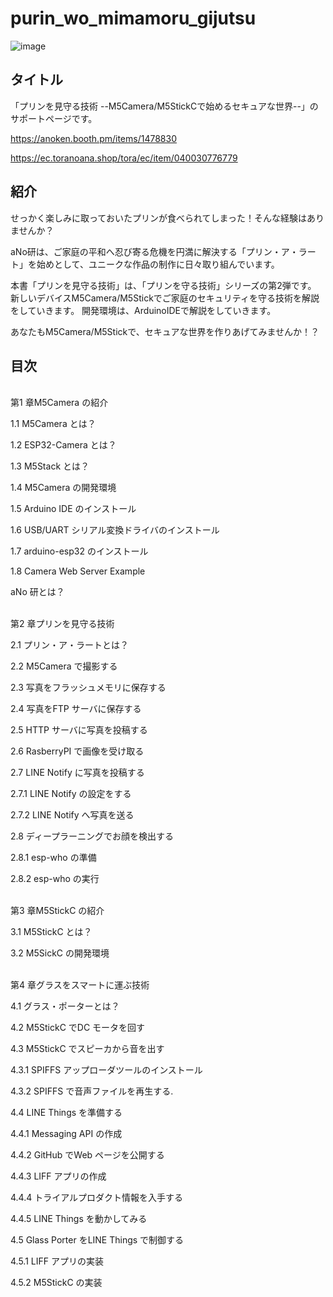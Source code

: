 # purin_wo_mimamoru_gijutsu

![image](https://github.com/anoken/purin_wo_mimamoru_gijutsu/blob/master/image/title.png)


## タイトル  
「プリンを見守る技術 --M5Camera/M5StickCで始めるセキュアな世界--」のサポートページです。

 https://anoken.booth.pm/items/1478830
 
 https://ec.toranoana.shop/tora/ec/item/040030776779 


## 紹介
せっかく楽しみに取っておいたプリンが食べられてしまった！そんな経験はありませんか？

aNo研は、ご家庭の平和へ忍び寄る危機を円満に解決する「プリン・ア・ラート」を始めとして、ユニークな作品の制作に日々取り組んでいます。

本書「プリンを見守る技術」は、「プリンを守る技術」シリーズの第2弾です。
新しいデバイスM5Camera/M5Stickでご家庭のセキュリティを守る技術を解説をしていきます。
開発環境は、ArduinoIDEで解説をしていきます。

あなたもM5Camera/M5Stickで、セキュアな世界を作りあげてみませんか！？
<br> 
## 目次  
<br> 
第1 章M5Camera の紹介 

 1.1 M5Camera とは？ 
 
 1.2 ESP32-Camera とは？ 
 
 1.3 M5Stack とは？
 
 1.4 M5Camera の開発環境 
 
 1.5 Arduino IDE のインストール 
 
 1.6 USB/UART シリアル変換ドライバのインストール
 
 1.7 arduino-esp32 のインストール
 
 1.8 Camera Web Server Example 
 
 aNo 研とは？

<br> 
第2 章プリンを見守る技術

2.1 プリン・ア・ラートとは？ 

2.2 M5Camera で撮影する 

2.3 写真をフラッシュメモリに保存する 

2.4 写真をFTP サーバに保存する 

2.5 HTTP サーバに写真を投稿する

2.6 RasberryPI で画像を受け取る

2.7 LINE Notify に写真を投稿する

2.7.1 LINE Notify の設定をする 

2.7.2 LINE Notify へ写真を送る 

2.8 ディープラーニングでお顔を検出する

2.8.1 esp-who の準備

2.8.2 esp-who の実行 

<br> 
第3 章M5StickC の紹介 

3.1 M5StickC とは？ 

3.2 M5SickC の開発環境 

<br> 
第4 章グラスをスマートに運ぶ技術 

4.1 グラス・ポーターとは？ 

4.2 M5StickC でDC モータを回す

4.3 M5StickC でスピーカから音を出す

4.3.1 SPIFFS アップローダツールのインストール

4.3.2 SPIFFS で音声ファイルを再生する.

4.4 LINE Things を準備する 

4.4.1 Messaging API の作成 

4.4.2 GitHub でWeb ページを公開する

4.4.3 LIFF アプリの作成 

4.4.4 トライアルプロダクト情報を入手する

4.4.5 LINE Things を動かしてみる<br> 

4.5 Glass Porter をLINE Things で制御する<br> 

4.5.1 LIFF アプリの実装<br> 

4.5.2 M5StickC の実装 <br> 

